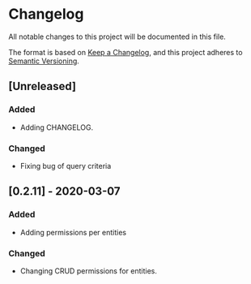 # Changelog
All notable changes to this project will be documented in this file.

The format is based on [Keep a Changelog](https://keepachangelog.com/en/1.0.0/),
and this project adheres to [Semantic Versioning](https://semver.org/spec/v2.0.0.html).

## [Unreleased]

### Added
- Adding CHANGELOG.

### Changed
- Fixing bug of query criteria

## [0.2.11] - 2020-03-07

### Added
- Adding permissions per entities

### Changed
- Changing CRUD permissions for entities.